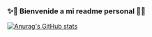 ### ✨🌸 Bienvenide a mi readme personal 🌸✨

[![Anurag's GitHub stats](https://github-readme-stats.vercel.app/api?username=AngieValgie)](https://github.com/AngieValgie/github-readme-stats)

<!--
**AngieValgie/AngieValgie** is a ✨ _special_ ✨ repository because its `README.md` (this file) appears on your GitHub profile.

Here are some ideas to get you started:

- 🔭 I’m currently working on ...
- 🌱 I’m currently learning ...
- 👯 I’m looking to collaborate on ...
- 🤔 I’m looking for help with ...
- 💬 Ask me about ...
- 📫 How to reach me: ...
- 😄 Pronouns: ...
- ⚡ Fun fact: ...
-->
